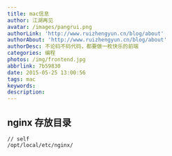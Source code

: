 ```yaml
---
title: mac信息
author: 江湖再见
avatar: /images/pangrui.png
authorLink: 'http://www.ruizhengyun.cn/blog/about'
authorAbout: 'http://www.ruizhengyun.cn/blog/about'
authorDesc: 不论码不码代码，都要做一枚快乐的前端
categories: 编程
photos: /img/frontend.jpg
abbrlink: 7b59830
date: 2015-05-25 13:00:56
tags: mac
keywords:
description:
---
```

## nginx 存放目录
```
// self  
/opt/local/etc/nginx/
```